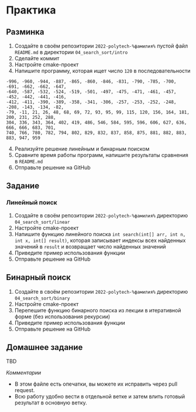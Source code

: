 # Практика

## Разминка

1. Создайте в своём репозитории `2022-polytech-%фамилия%` пустой файл `README.md` в директории `04_search_sort/intro`
2. Сделайте коммит
3. Настройте cmake-проект 
4. Напишите программу, которая ищет число `120` в последовательности
```
-996, -960, -944, -887, -865, -860, -846, -831, -790, -785, -700, -691, -662, -662, -647, 
-640, -587, -532, -524, -519, -501, -497, -475, -471, -461, -457, -452, -442, -441, -416, 
-412, -411, -390, -389, -358, -341, -306, -257, -253, -252, -248, -208, -143, -134, -82, 
-79, -11, 21, 26, 48, 68, 69, 72, 93, 95, 99, 115, 120, 156, 164, 181, 200, 231, 252, 288, 
304, 336, 343, 364, 402, 419, 486, 546, 584, 595, 596, 606, 627, 636, 666, 666, 683, 701, 
740, 766, 780, 782, 794, 802, 829, 832, 837, 858, 875, 881, 882, 883, 883, 947, 959
```
4. Реализуйте решение линейным и бинарным поиском
5. Сравните время работы программ, напишите результаты сравнения в `README.md`
7. Отправьте решение на GitHub

## Задание

### Линейный поиск
1. Создайте в своём репозитории `2022-polytech-%фамилия%` директорию `04_search_sort/linear`
2. Настройте cmake-проект 
3. Напишите функцию линейного поиска `int search(int[] arr, int n, int x, int[] result)`, которая записывает индексы всех найденных значений в `result` и возвращает число найденных значений
4. Приведите пример использования функции
5. Отправьте решение на GitHub

## Бинарный поиск
1. Создайте в своём репозитории `2022-polytech-%фамилия%` директорию `04_search_sort/binary`
2. Настройте cmake-проект 
3. Перепешите функцию бинарного поиска из лекции в итеративной форме (без использования рекурсии)
4. Приведите пример использования функции
5. Отправьте решение на GitHub

## Домашнее задание
TBD

*Комментарии*
- В этом файле есть опечатки, вы можете их исправить через pull request.
- Всю работу удобно вести в отдельной ветке и затем влить готовый результат в основную ветку.
